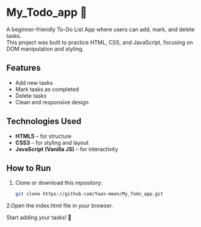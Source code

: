 
# My_Todo_app 📝

A beginner-friendly To-Do List App where users can add, mark, and delete tasks.  
This project was built to practice HTML, CSS, and JavaScript, focusing on DOM manipulation and styling.

## Features

-  Add new tasks
-  Mark tasks as completed
-  Delete tasks
-  Clean and responsive design

## Technologies Used

- **HTML5** – for structure  
- **CSS3** – for styling and layout  
- **JavaScript (Vanilla JS)** – for interactivity  

## How to Run

1. Clone or download this repository:
   ```bash
   git clone https://github.com/Yaas-meen/My_Todo_app.git
2.Open the index.html file in your browser.

Start adding your tasks! 🎉
